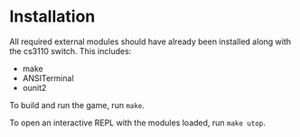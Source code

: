 # Installation

All required external modules should have already been installed along with the cs3110 switch. This includes:
- make
- ANSITerminal
- ounit2

To build and run the game, run `make`.

To open an interactive REPL with the modules loaded, run `make utop`. 